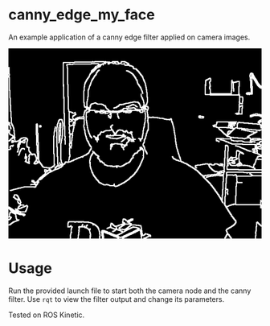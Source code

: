 # canny_edge_my_face
An example application of a canny edge filter applied on camera images.

![sample](data/output_sample.png)

# Usage
Run the provided launch file to start both the camera node and the canny filter. Use `rqt` to view the filter output and change its parameters.

Tested on ROS Kinetic.